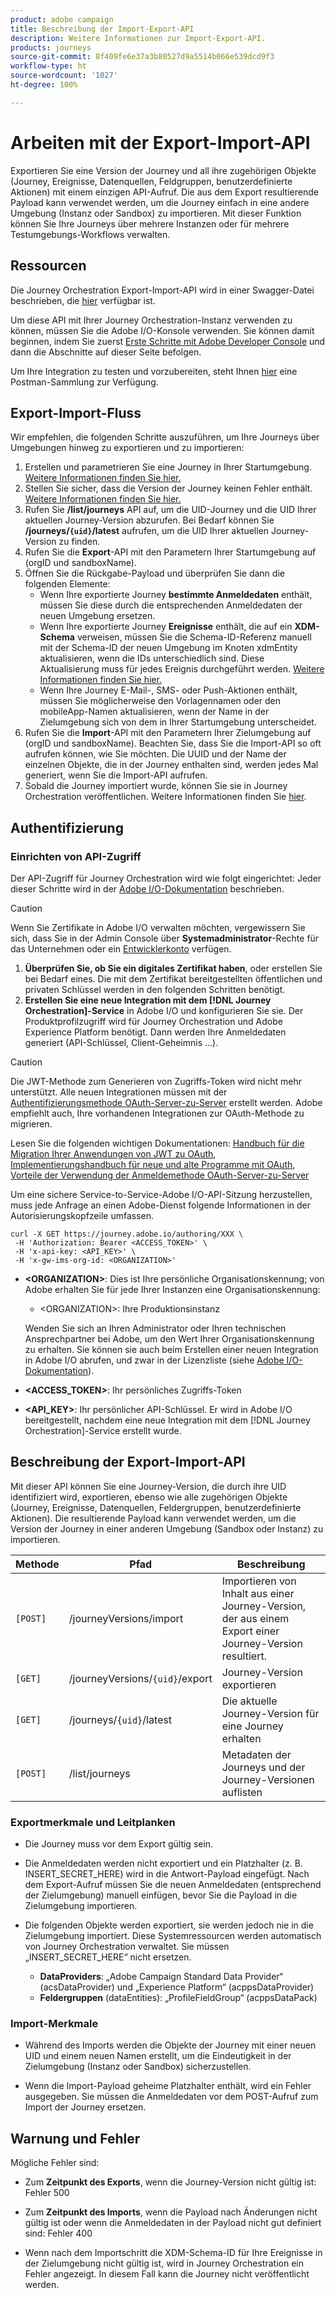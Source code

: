 ```yaml
---
product: adobe campaign
title: Beschreibung der Import-Export-API
description: Weitere Informationen zur Import-Export-API.
products: journeys
source-git-commit: 8f409fe6e37a3b80527d9a5514b066e539dcd9f3
workflow-type: ht
source-wordcount: '1027'
ht-degree: 100%

---
```



# Arbeiten mit der Export-Import-API

Exportieren Sie eine Version der Journey und all ihre zugehörigen Objekte (Journey, Ereignisse, Datenquellen, Feldgruppen, benutzerdefinierte Aktionen) mit einem einzigen API-Aufruf. Die aus dem Export resultierende Payload kann verwendet werden, um die Journey einfach in eine andere Umgebung (Instanz oder Sandbox) zu importieren.
Mit dieser Funktion können Sie Ihre Journeys über mehrere Instanzen oder für mehrere Testumgebungs-Workflows verwalten.


## Ressourcen

Die Journey Orchestration Export-Import-API wird in einer Swagger-Datei beschrieben, die [hier](https://adobedocs.github.io/JourneyAPI/docs/) verfügbar ist.

Um diese API mit Ihrer Journey Orchestration-Instanz verwenden zu können, müssen Sie die Adobe I/O-Konsole verwenden. Sie können damit beginnen, indem Sie zuerst [Erste Schritte mit Adobe Developer Console](https://www.adobe.io/apis/experienceplatform/console/docs.html#!AdobeDocs/adobeio-console/master/getting-started.md) und dann die Abschnitte auf dieser Seite befolgen.

Um Ihre Integration zu testen und vorzubereiten, steht Ihnen [hier](https://raw.githubusercontent.com/AdobeDocs/JourneyAPI/master/postman-collections/Journey-Orchestration_Export-import-API_postman-collection.json) eine Postman-Sammlung zur Verfügung.


## Export-Import-Fluss

Wir empfehlen, die folgenden Schritte auszuführen, um Ihre Journeys über Umgebungen hinweg zu exportieren und zu importieren:

1. Erstellen und parametrieren Sie eine Journey in Ihrer Startumgebung. [Weitere Informationen finden Sie hier.](https://experienceleague.adobe.com/docs/journeys/using/building-journeys/about-journey-building/journey.html?lang=de)
1. Stellen Sie sicher, dass die Version der Journey keinen Fehler enthält. [Weitere Informationen finden Sie hier.](https://experienceleague.adobe.com/docs/journeys/using/building-journeys/testing-the-journey.html?lang=de)
1. Rufen Sie **/list/journeys** API auf, um die UID-Journey und die UID Ihrer aktuellen Journey-Version abzurufen. Bei Bedarf können Sie **/journeys/`{uid}`/latest** aufrufen, um die UID Ihrer aktuellen Journey-Version zu finden.
1. Rufen Sie die **Export**-API mit den Parametern Ihrer Startumgebung auf (orgID und sandboxName).
1. Öffnen Sie die Rückgabe-Payload und überprüfen Sie dann die folgenden Elemente:
   * Wenn Ihre exportierte Journey **bestimmte Anmeldedaten** enthält, müssen Sie diese durch die entsprechenden Anmeldedaten der neuen Umgebung ersetzen.
   * Wenn Ihre exportierte Journey **Ereignisse** enthält, die auf ein **XDM-Schema** verweisen, müssen Sie die Schema-ID-Referenz manuell mit der Schema-ID der neuen Umgebung im Knoten xdmEntity aktualisieren, wenn die IDs unterschiedlich sind. Diese Aktualisierung muss für jedes Ereignis durchgeführt werden. [Weitere Informationen finden Sie hier.](https://experienceleague.adobe.com/docs/journeys/using/events-journeys/experience-event-schema.html?lang=de)
   * Wenn Ihre Journey E-Mail-, SMS- oder Push-Aktionen enthält, müssen Sie möglicherweise den Vorlagennamen oder den mobileApp-Namen aktualisieren, wenn der Name in der Zielumgebung sich von dem in Ihrer Startumgebung unterscheidet.
1. Rufen Sie die **Import**-API mit den Parametern Ihrer Zielumgebung auf (orgID und sandboxName). Beachten Sie, dass Sie die Import-API so oft aufrufen können, wie Sie möchten. Die UUID und der Name der einzelnen Objekte, die in der Journey enthalten sind, werden jedes Mal generiert, wenn Sie die Import-API aufrufen.
1. Sobald die Journey importiert wurde, können Sie sie in Journey Orchestration veröffentlichen. Weitere Informationen finden Sie [hier](https://experienceleague.adobe.com/docs/journeys/using/building-journeys/publishing-the-journey.html?lang=de).


## Authentifizierung

### Einrichten von API-Zugriff

Der API-Zugriff für Journey Orchestration wird wie folgt eingerichtet: Jeder dieser Schritte wird in der [Adobe I/O-Dokumentation](https://www.adobe.io/authentication/auth-methods.html#!AdobeDocs/adobeio-auth/master/AuthenticationOverview/ServiceAccountIntegration.md) beschrieben.

>[!CAUTION]
>
>Wenn Sie Zertifikate in Adobe I/O verwalten möchten, vergewissern Sie sich, dass Sie in der Admin Console über <b>Systemadministrator</b>-Rechte für das Unternehmen oder ein [Entwicklerkonto](https://helpx.adobe.com/de/enterprise/using/manage-developers.html) verfügen.

1. **Überprüfen Sie, ob Sie ein digitales Zertifikat haben**, oder erstellen Sie bei Bedarf eines. Die mit dem Zertifikat bereitgestellten öffentlichen und privaten Schlüssel werden in den folgenden Schritten benötigt.
1. **Erstellen Sie eine neue Integration mit dem [!DNL Journey Orchestration]-Service** in Adobe I/O und konfigurieren Sie sie. Der Produktprofilzugriff wird für Journey Orchestration und Adobe Experience Platform benötigt. Dann werden Ihre Anmeldedaten generiert (API-Schlüssel, Client-Geheimnis …).

>[!CAUTION]
>
>Die JWT-Methode zum Generieren von Zugriffs-Token wird nicht mehr unterstützt. Alle neuen Integrationen müssen mit der [Authentifizierungsmethode OAuth-Server-zu-Server](https://experienceleague.adobe.com/docs/experience-platform/landing/platform-apis/api-authentication.html?lang=de#select-oauth-server-to-server) erstellt werden. Adobe empfiehlt auch, Ihre vorhandenen Integrationen zur OAuth-Methode zu migrieren.
>
>Lesen Sie die folgenden wichtigen Dokumentationen:
>[Handbuch für die Migration Ihrer Anwendungen von JWT zu OAuth](https://developer.adobe.com/developer-console/docs/guides/authentication/ServerToServerAuthentication/migration/),
>[Implementierungshandbuch für neue und alte Programme mit OAuth](https://developer.adobe.com/developer-console/docs/guides/authentication/ServerToServerAuthentication/implementation/),
>[Vorteile der Verwendung der Anmeldemethode OAuth-Server-zu-Server](https://developer.adobe.com/developer-console/docs/guides/authentication/ServerToServerAuthentication/migration/#why-oauth-server-to-server-credentials)


Um eine sichere Service-to-Service-Adobe I/O-API-Sitzung herzustellen, muss jede Anfrage an einen Adobe-Dienst folgende Informationen in der Autorisierungskopfzeile umfassen.

```
curl -X GET https://journey.adobe.io/authoring/XXX \
 -H 'Authorization: Bearer <ACCESS_TOKEN>' \
 -H 'x-api-key: <API_KEY>' \
 -H 'x-gw-ims-org-id: <ORGANIZATION>'
```

* **&lt;ORGANIZATION>**: Dies ist Ihre persönliche Organisationskennung; von Adobe erhalten Sie für jede Ihrer Instanzen eine Organisationskennung:

   * &lt;ORGANIZATION>: Ihre Produktionsinstanz

  Wenden Sie sich an Ihren Administrator oder Ihren technischen Ansprechpartner bei Adobe, um den Wert Ihrer Organisationskennung zu erhalten. Sie können sie auch beim Erstellen einer neuen Integration in Adobe I/O abrufen, und zwar in der Lizenzliste (siehe [Adobe I/O-Dokumentation](https://www.adobe.io/authentication.html)).

* **&lt;ACCESS_TOKEN>**: Ihr persönliches Zugriffs-Token

* **&lt;API_KEY>**: Ihr persönlicher API-Schlüssel. Er wird in Adobe I/O bereitgestellt, nachdem eine neue Integration mit dem [!DNL Journey Orchestration]-Service erstellt wurde.



## Beschreibung der Export-Import-API

Mit dieser API können Sie eine Journey-Version, die durch ihre UID identifiziert wird, exportieren, ebenso wie alle zugehörigen Objekte (Journey, Ereignisse, Datenquellen, Feldergruppen, benutzerdefinierte Aktionen).
Die resultierende Payload kann verwendet werden, um die Version der Journey in einer anderen Umgebung (Sandbox oder Instanz) zu importieren.

| Methode | Pfad | Beschreibung |
|---|---|---|
| `[POST]` | /journeyVersions/import | Importieren von Inhalt aus einer Journey-Version, der aus einem Export einer Journey-Version resultiert. |
| `[GET]` | /journeyVersions/`{uid}`/export | Journey-Version exportieren |
| `[GET]` | /journeys/`{uid}`/latest | Die aktuelle Journey-Version für eine Journey erhalten |
| `[POST]` | /list/journeys | Metadaten der Journeys und der Journey-Versionen auflisten |


### Exportmerkmale und Leitplanken

* Die Journey muss vor dem Export gültig sein.

* Die Anmeldedaten werden nicht exportiert und ein Platzhalter (z. B. INSERT_SECRET_HERE) wird in die Antwort-Payload eingefügt.
Nach dem Export-Aufruf müssen Sie die neuen Anmeldedaten (entsprechend der Zielumgebung) manuell einfügen, bevor Sie die Payload in die Zielumgebung importieren.

* Die folgenden Objekte werden exportiert, sie werden jedoch nie in die Zielumgebung importiert. Diese Systemressourcen werden automatisch von Journey Orchestration verwaltet. Sie müssen „INSERT_SECRET_HERE“ nicht ersetzen.
   * **DataProviders**:  „Adobe Campaign Standard Data Provider“ (acsDataProvider) und „Experience Platform“ (acppsDataProvider)
   * **Feldergruppen** (dataEntities): „ProfileFieldGroup“ (acppsDataPack)



### Import-Merkmale

* Während des Imports werden die Objekte der Journey mit einer neuen UID und einem neuen Namen erstellt, um die Eindeutigkeit in der Zielumgebung (Instanz oder Sandbox) sicherzustellen.

* Wenn die Import-Payload geheime Platzhalter enthält, wird ein Fehler ausgegeben. Sie müssen die Anmeldedaten vor dem POST-Aufruf zum Import der Journey ersetzen.

## Warnung und Fehler

Mögliche Fehler sind:

* Zum **Zeitpunkt des Exports**, wenn die Journey-Version nicht gültig ist: Fehler 500

* Zum **Zeitpunkt des Imports**, wenn die Payload nach Änderungen nicht gültig ist oder wenn die Anmeldedaten in der Payload nicht gut definiert sind: Fehler 400

* Wenn nach dem Importschritt die XDM-Schema-ID für Ihre Ereignisse in der Zielumgebung nicht gültig ist, wird in Journey Orchestration ein Fehler angezeigt. In diesem Fall kann die Journey nicht veröffentlicht werden.